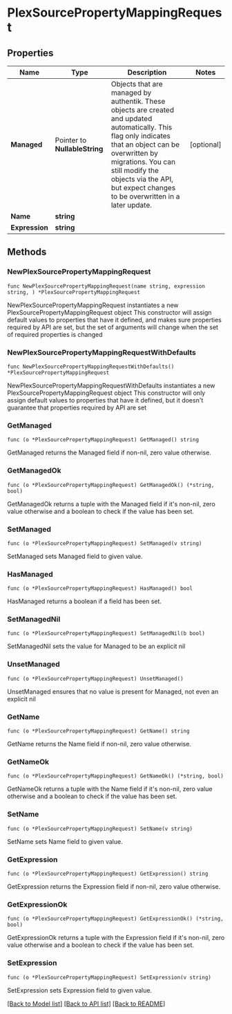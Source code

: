 # PlexSourcePropertyMappingRequest

## Properties

Name | Type | Description | Notes
------------ | ------------- | ------------- | -------------
**Managed** | Pointer to **NullableString** | Objects that are managed by authentik. These objects are created and updated automatically. This flag only indicates that an object can be overwritten by migrations. You can still modify the objects via the API, but expect changes to be overwritten in a later update. | [optional] 
**Name** | **string** |  | 
**Expression** | **string** |  | 

## Methods

### NewPlexSourcePropertyMappingRequest

`func NewPlexSourcePropertyMappingRequest(name string, expression string, ) *PlexSourcePropertyMappingRequest`

NewPlexSourcePropertyMappingRequest instantiates a new PlexSourcePropertyMappingRequest object
This constructor will assign default values to properties that have it defined,
and makes sure properties required by API are set, but the set of arguments
will change when the set of required properties is changed

### NewPlexSourcePropertyMappingRequestWithDefaults

`func NewPlexSourcePropertyMappingRequestWithDefaults() *PlexSourcePropertyMappingRequest`

NewPlexSourcePropertyMappingRequestWithDefaults instantiates a new PlexSourcePropertyMappingRequest object
This constructor will only assign default values to properties that have it defined,
but it doesn't guarantee that properties required by API are set

### GetManaged

`func (o *PlexSourcePropertyMappingRequest) GetManaged() string`

GetManaged returns the Managed field if non-nil, zero value otherwise.

### GetManagedOk

`func (o *PlexSourcePropertyMappingRequest) GetManagedOk() (*string, bool)`

GetManagedOk returns a tuple with the Managed field if it's non-nil, zero value otherwise
and a boolean to check if the value has been set.

### SetManaged

`func (o *PlexSourcePropertyMappingRequest) SetManaged(v string)`

SetManaged sets Managed field to given value.

### HasManaged

`func (o *PlexSourcePropertyMappingRequest) HasManaged() bool`

HasManaged returns a boolean if a field has been set.

### SetManagedNil

`func (o *PlexSourcePropertyMappingRequest) SetManagedNil(b bool)`

 SetManagedNil sets the value for Managed to be an explicit nil

### UnsetManaged
`func (o *PlexSourcePropertyMappingRequest) UnsetManaged()`

UnsetManaged ensures that no value is present for Managed, not even an explicit nil
### GetName

`func (o *PlexSourcePropertyMappingRequest) GetName() string`

GetName returns the Name field if non-nil, zero value otherwise.

### GetNameOk

`func (o *PlexSourcePropertyMappingRequest) GetNameOk() (*string, bool)`

GetNameOk returns a tuple with the Name field if it's non-nil, zero value otherwise
and a boolean to check if the value has been set.

### SetName

`func (o *PlexSourcePropertyMappingRequest) SetName(v string)`

SetName sets Name field to given value.


### GetExpression

`func (o *PlexSourcePropertyMappingRequest) GetExpression() string`

GetExpression returns the Expression field if non-nil, zero value otherwise.

### GetExpressionOk

`func (o *PlexSourcePropertyMappingRequest) GetExpressionOk() (*string, bool)`

GetExpressionOk returns a tuple with the Expression field if it's non-nil, zero value otherwise
and a boolean to check if the value has been set.

### SetExpression

`func (o *PlexSourcePropertyMappingRequest) SetExpression(v string)`

SetExpression sets Expression field to given value.



[[Back to Model list]](../README.md#documentation-for-models) [[Back to API list]](../README.md#documentation-for-api-endpoints) [[Back to README]](../README.md)


